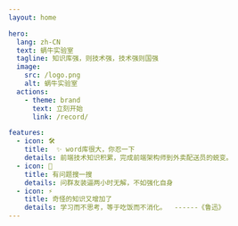 ```yaml
---
layout: home

hero:
  lang: zh-CN
  text: 蜗牛实验室
  tagline: 知识库强，则技术强，技术强则国强
  image:
    src: /logo.png
    alt: 蜗牛实验室
  actions:
    - theme: brand
      text: 立刻开始
      link: /record/

features:
  - icon: 🛠️
    title:  ✨ word库很大，你忍一下
    details: 前端技术知识积累，完成前端架构师到外卖配送员的蜕变。
  - icon: 🖖
    title: 有问题搜一搜
    details: 问群友装逼两小时无解，不如强化自身
  - icon: ⚡️
    title: 奇怪的知识又增加了
    details: 学习而不思考，等于吃饭而不消化。  ------《鲁迅》  
---
```



